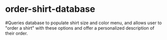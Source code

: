 # order-shirt-database
#Queries database to populate shirt size and color menu, and allows user to "order a shirt" with these options and offer a personalized description of their order.

